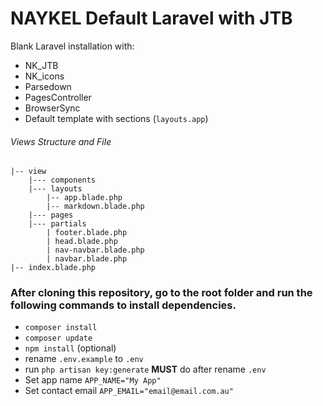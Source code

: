 # NAYKEL Default Laravel with JTB

Blank Laravel installation with:

-   NK_JTB
-   NK_icons
-   Parsedown
-   PagesController
-   BrowserSync
-   Default template with sections (`layouts.app`)

###### Views Structure and File

<!-- prettier-ignore -->
```
|-- view
    |--- components
    |--- layouts
        |-- app.blade.php
        |-- markdown.blade.php
    |--- pages
    |--- partials
        | footer.blade.php
        | head.blade.php
        | nav-navbar.blade.php
        | navbar.blade.php
|-- index.blade.php
```

### After cloning this repository, go to the root folder and run the following commands to install dependencies.

-   `composer install`
-   `composer update`
-   `npm install` (optional)
-   rename `.env.example` to `.env`
-   run `php artisan key:generate` **MUST** do after rename `.env`
-   Set app name `APP_NAME="My App"`
-   Set contact email `APP_EMAIL="email@email.com.au"`
